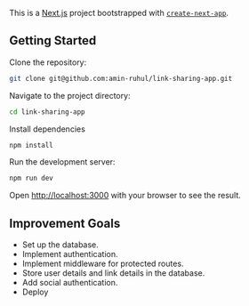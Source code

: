 This is a [Next.js](https://nextjs.org) project bootstrapped with [`create-next-app`](https://nextjs.org/docs/app/api-reference/cli/create-next-app).

## Getting Started

Clone the repository:

```bash
git clone git@github.com:amin-ruhul/link-sharing-app.git
```

Navigate to the project directory:

```bash
cd link-sharing-app
```

Install dependencies

```bash
npm install
```

Run the development server:

```bash
npm run dev
```

Open [http://localhost:3000](http://localhost:3000) with your browser to see the result.

## Improvement Goals

- Set up the database.
- Implement authentication.
- Implement middleware for protected routes.
- Store user details and link details in the database.
- Add social authentication.
- Deploy
